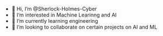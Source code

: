 - 👋 Hi, I’m @Sherlock-Holmes-Cyber
- 👀 I’m interested in Machine Learinng and AI
- 🌱 I’m currently learning engineering
- 💞️ I’m looking to collaborate on certain projects on AI and ML

<!---
Sherlock-Holmes-Cyber/Sherlock-Holmes-Cyber is a ✨ special ✨ repository because its `README.md` (this file) appears on your GitHub profile.
You can click the Preview link to take a look at your changes.
--->
